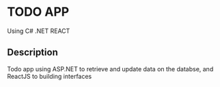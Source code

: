 # TODO APP 
Using C# .NET REACT
## Description
Todo app using ASP.NET to retrieve and update data on the databse, and ReactJS to building interfaces

